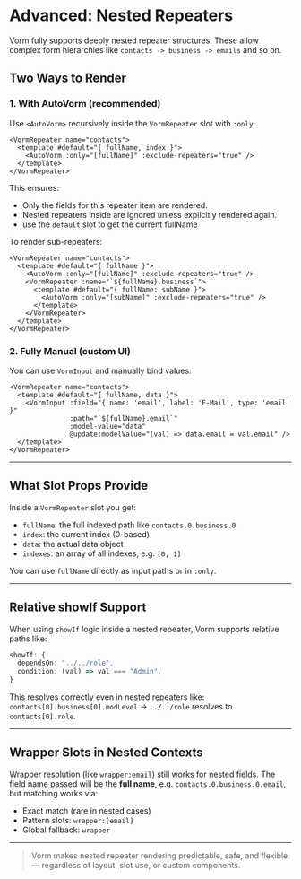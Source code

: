 # Advanced: Nested Repeaters

Vorm fully supports deeply nested repeater structures. These allow complex form hierarchies like `contacts -> business -> emails` and so on.

## Two Ways to Render

### 1. With AutoVorm (recommended)

Use `<AutoVorm>` recursively inside the `VormRepeater` slot with `:only`:

```vue
<VormRepeater name="contacts">
  <template #default="{ fullName, index }">
    <AutoVorm :only="[fullName]" :exclude-repeaters="true" />
  </template>
</VormRepeater>
```

This ensures:

- Only the fields for this repeater item are rendered.
- Nested repeaters inside are ignored unless explicitly rendered again.
- use the `default` slot to get the current fullName

To render sub-repeaters:

```vue
<VormRepeater name="contacts">
  <template #default="{ fullName }">
    <AutoVorm :only="[fullName]" :exclude-repeaters="true" />
    <VormRepeater :name="`${fullName}.business`">
      <template #default="{ fullName: subName }">
        <AutoVorm :only="[subName]" :exclude-repeaters="true" />
      </template>
    </VormRepeater>
  </template>
</VormRepeater>
```

### 2. Fully Manual (custom UI)

You can use `VormInput` and manually bind values:

```vue
<VormRepeater name="contacts">
  <template #default="{ fullName, data }">
    <VormInput :field="{ name: 'email', label: 'E-Mail', type: 'email' }"
               :path="`${fullName}.email`"
               :model-value="data"
               @update:modelValue="(val) => data.email = val.email" />
  </template>
</VormRepeater>
```

---

## What Slot Props Provide

Inside a `VormRepeater` slot you get:

- `fullName`: the full indexed path like `contacts.0.business.0`
- `index`: the current index (0-based)
- `data`: the actual data object
- `indexes`: an array of all indexes, e.g. `[0, 1]`

You can use `fullName` directly as input paths or in `:only`.

---

## Relative showIf Support

When using `showIf` logic inside a nested repeater, Vorm supports relative paths like:

```ts
showIf: {
  dependsOn: "../../role",
  condition: (val) => val === "Admin",
}
```

This resolves correctly even in nested repeaters like:
`contacts[0].business[0].modLevel` → `../../role` resolves to `contacts[0].role`.

---

## Wrapper Slots in Nested Contexts

Wrapper resolution (like `wrapper:email`) still works for nested fields. The field name passed will be the **full name**, e.g. `contacts.0.business.0.email`, but matching works via:

- Exact match (rare in nested cases)
- Pattern slots: `wrapper:[email]`
- Global fallback: `wrapper`

---

> Vorm makes nested repeater rendering predictable, safe, and flexible — regardless of layout, slot use, or custom components.
